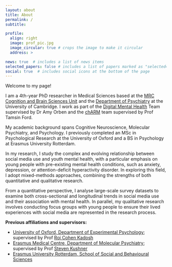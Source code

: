 ```yaml
---
layout: about
title: About
permalink: /
subtitle:

profile:
  align: right
  image: prof_pic.jpg
  image_circular: true # crops the image to make it circular
  address: >

news: true  # includes a list of news items
selected_papers: false # includes a list of papers marked as "selected={true}"
social: true  # includes social icons at the bottom of the page
---
```


Welcome to my page! 

I am a 4th-year PhD researcher in Medical Sciences based at the [MRC Cognition and Brain Sciences Unit](https://www.mrc-cbu.cam.ac.uk/) and the [Department of Psychiatry](https://x.com/psychiatry_ucam) at the University of Cambridge. 
I work as part of the [Digital Mental Health](https://t.co/oP7RhsulGp) Team supervised by Dr Amy Orben and the [chARM](https://x.com/charmpsych) team supervised by Prof Tamsin Ford. 

My academic background spans Cognitive Neuroscience, Molecular Psychiatry, and Psychology. I previously completed an MSc in Psychological Research at the University of Oxford and a BS in Psychology at Erasmus University Rotterdam.

In my research, I study the complex and evolving relationship between social media use and youth mental health, with a particular emphasis on young people with pre-existing mental health conditions, such as anxiety, depression, or attention-deficit hyperactivity disorder. 
In exploring this field, I adopt mixed-methods approaches, combining the strengths of both quantitative and qualitative research.

From a quantitative perspective, I analyse large-scale survey datasets to examine both cross-sectional and longitudinal trends in social media use and their association with mental health.
In parallel, my qualitative research involves conducting focus groups with young people to ensure their lived experiences with social media are represented in the research process.

**Previous affiliations and supervisors:**
- [University of Oxford, Department of Experimental Psychology](https://www.psy.ox.ac.uk/); supervised by Prof [Roi Cohen Kadosh](https://www.psy.ox.ac.uk/people/roi-cohenkadosh)
-	[Erasmus Medical Centre, Department of Molecular Psychiatry](https://www.erasmusmc.nl/en/research/departments/psychiatry); supervised by Prof [Steven Kushner](https://www.erasmusmc.nl/en/research/researchers/kushner-steven)
-	[Erasmus University Rotterdam, School of Social and Behavioural Sciences](https://www.eur.nl/en/essb)
